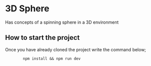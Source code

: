 # 3D Sphere

Has concepts of a spinning sphere in a 3D environment

## How to start the project

Once you have already cloned the project write the command below;

            npm install && npm run dev
